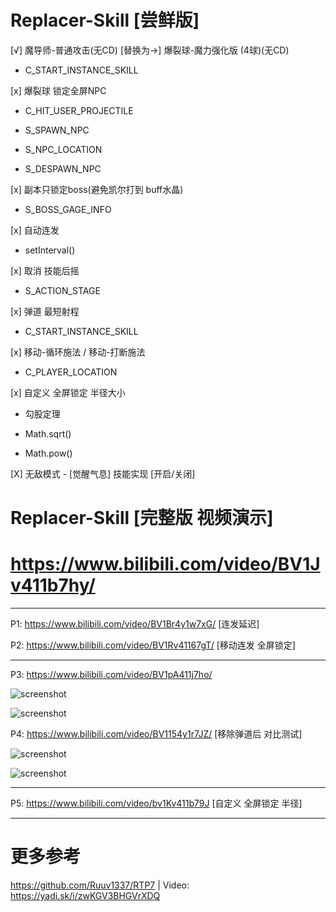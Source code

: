# Replacer-Skill [尝鲜版]

[√] 魔导师-普通攻击(无CD) [替换为->] 爆裂球-魔力强化版 (4球)(无CD)

- C_START_INSTANCE_SKILL

[x] 爆裂球 锁定全屏NPC

- C_HIT_USER_PROJECTILE

- S_SPAWN_NPC

- S_NPC_LOCATION

- S_DESPAWN_NPC

[x] 副本只锁定boss(避免凯尔打到 buff水晶)

- S_BOSS_GAGE_INFO

[x] 自动连发

- setInterval()

[x] 取消 技能后摇

- S_ACTION_STAGE

[x] 弹道 最短射程

- C_START_INSTANCE_SKILL

[x] 移动-循环施法 / 移动-打断施法

- C_PLAYER_LOCATION

[x] 自定义 全屏锁定 半径大小

- 勾股定理

- Math.sqrt()

- Math.pow()

[X] 无敌模式 - [觉醒气息] 技能实现 [开启/关闭]

# Replacer-Skill [完整版 视频演示]

# https://www.bilibili.com/video/BV1Jv411b7hy/

---

P1: https://www.bilibili.com/video/BV1Br4y1w7xG/  [连发延迟]

P2: https://www.bilibili.com/video/BV1Rv41167gT/  [移动连发 全屏锁定]

---

P3: https://www.bilibili.com/video/BV1pA411j7ho/

![screenshot](https://github.com/tera-mod/Replacer-Skill-Alpha/blob/main/sample/01.png)

![screenshot](https://github.com/tera-mod/Replacer-Skill-Alpha/blob/main/sample/02.png)

P4: https://www.bilibili.com/video/BV1154y1r7JZ/  [移除弹道后 对比测试]

![screenshot](https://github.com/tera-mod/Replacer-Skill-Alpha/blob/main/sample/03.png)

![screenshot](https://github.com/tera-mod/Replacer-Skill-Alpha/blob/main/sample/04.png)

---

P5: https://www.bilibili.com/video/bv1Kv411b79J  [自定义 全屏锁定 半径]

---

# 更多参考

https://github.com/Ruuv1337/RTP7 | Video: https://yadi.sk/i/zwKGV3BHGVrXDQ

